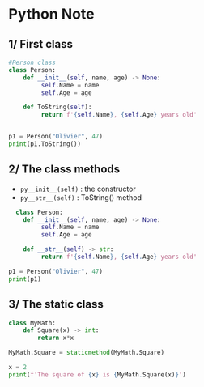 # Python Note

## 1/ First class

```py
#Person class
class Person:
    def __init__(self, name, age) -> None:
         self.Name = name
         self.Age = age

    def ToString(self):
         return f'{self.Name}, {self.Age} years old'


p1 = Person("Olivier", 47)
print(p1.ToString())
```

## 2/ The class methods
- ```py__init__(self)``` : the constructor
- ```py__str__(self)``` : ToString() method


```py
  class Person:
    def __init__(self, name, age) -> None:
         self.Name = name
         self.Age = age

    def __str__(self) -> str:
         return f'{self.Name}, {self.Age} years old'

p1 = Person("Olivier", 47)
print(p1)
```

## 3/ The static class

```py
class MyMath:
    def Square(x) -> int:
        return x*x

MyMath.Square = staticmethod(MyMath.Square)

x = 2
print(f'The square of {x} is {MyMath.Square(x)}')
```


